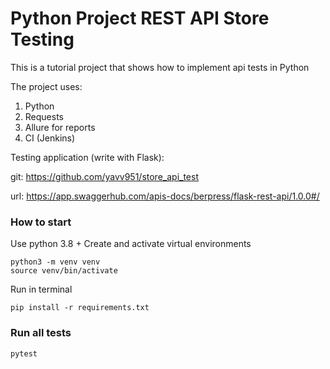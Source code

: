 # Python Project REST API Store Testing

This is a tutorial project that shows how to implement api tests in Python

The project uses:
1. Python
2. Requests
3. Allure for reports
4. CI (Jenkins)


Testing application (write with Flask):

git: https://github.com/yavv951/store_api_test

url: https://app.swaggerhub.com/apis-docs/berpress/flask-rest-api/1.0.0#/


### How to start

Use python 3.8 +
Create and activate virtual environments

```
python3 -m venv venv
source venv/bin/activate
```

Run in terminal

```
pip install -r requirements.txt
```

### Run all tests

```
pytest
```
